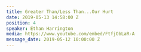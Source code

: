 ```yaml
---
title: Greater Than/Less Than...Our Hurt
date: 2019-05-13 14:58:00 Z
position: 4
speaker: Ethan Harrington
media: https://www.youtube.com/embed/FtfjObLaR-A
message_date: 2019-05-12 10:00:00 Z
---
```


